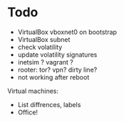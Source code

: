 Todo
====
- VirtualBox vboxnet0 on bootstrap
- VirtualBox subnet
- check volatility
- update volatility signatures
- inetsim ? vagrant ?
- rooter:
  tor?
  vpn?
  dirty line?
- not working after reboot

Virtual machines:
- List diffrences, labels
- Office!
